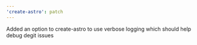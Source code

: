 ```yaml
---
'create-astro': patch
---
```


Added an option to create-astro to use verbose logging which should help debug degit issues
